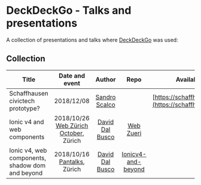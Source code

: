 # DeckDeckGo - Talks and presentations

A collection of presentations and talks where [DeckDeckGo] was used:

## Collection

| Title                      | Date and event   | Author | Repo   | Available online          |
| -------------------------- |:-----------------:|:-----------------:|:-----------------:| ---------------:|
| Schaffhausen civictech prototype? | 2018/12/08 | [Sandro Scalco](https://github.com/sansan88) | | [https://schaffhausen.io](https://schaffhausen.io) |
| Ionic v4 and web components | 2018/10/26 [Web Zürich October](https://www.meetup.com/fr-FR/Web-Zurich/events/255699446), Zürich | [David Dal Busco](https://github.com/peterpeterparker) | [Web Zueri](https://github.com/peterpeterparker/webzueri) | |
| Ionic v4, web components, shadow dom and beyond | 2018/10/16 [Pantalks](https://www.meetup.com/fr-FR/Pantalks-tech-non-tech-talks-Panter-AG-Zurich/events/255430094/), Zürich | [David Dal Busco](https://github.com/peterpeterparker) | [Ionicv4-and-beyond](https://github.com/peterpeterparker/ionicv4-and-beyond) | |

[DeckDeckGo]: https://deckdeckgo.com
